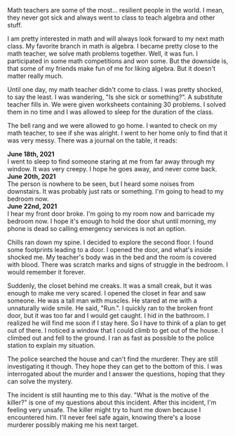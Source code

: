 Math teachers are some of the most... resilient people in the world. I mean, they never got sick and always went to class to teach algebra and other stuff. 

I am pretty interested in math and will always look forward to my next math class. My favorite branch in math is algebra. I became pretty close to the math teacher, we solve math problems together. Well, it was fun. I participated in some math competitions and won some. But the downside is, that some of my friends make fun of me for liking algebra. But it doesn't matter really much. 

Until one day, my math teacher didn't come to class. I was pretty shocked, to say the least. I was wandering, "Is she sick or something?". A substitute teacher fills in. We were given worksheets containing 30 problems. I solved them in no time and I was allowed to sleep for the duration of the class. 

The bell rang and we were allowed to go home. I wanted to check on my math teacher, to see if she was alright. I went to her home only to find that it was very messy. There was a journal on the table, it reads:   


**June 18th, 2021**  
I went to sleep to find someone staring at me from far away through my window. It was very creepy. I hope he goes away, and never come back.   
**June 20th, 2021**  
The person is nowhere to be seen, but I heard some noises from downstairs. It was probably just rats or something. I'm going to head to my bedroom now.   
**June 22nd, 2021**  
I hear my front door broke. I'm going to my room now and barricade my bedroom now. I hope it's enough to hold the door shut until morning, my phone is dead so calling emergency services is not an option. 

Chills ran down my spine. I decided to explore the second floor. I found some footprints leading to a door. I opened the door, and what's inside shocked me. My teacher's body was in the bed and the room is covered with blood. There was scratch marks and signs of struggle in the bedroom. I would remember it forever. 

Suddenly, the closet behind me creaks. It was a small creak, but it was enough to make me very scared. I opened the closet in fear and saw someone. He was a tall man with muscles. He stared at me with a unnaturally wide smile. He said, "Run.". I quickly ran to the broken front door, but it was too far and I would get caught. I hid in the bathroom. I realized he will find me soon if I stay here. So I have to think of a plan to get out of there. I noticed a window that I could climb to get out of the house. I climbed out and fell to the ground. I ran as fast as possible to the police station to explain my situation. 

The police searched the house and can't find the murderer. They are still investigating it though. They hope they can get to the bottom of this. I was interrogated about the murder and I answer the questions, hoping that they can solve the mystery. 

The incident is still haunting me to this day. "What is the motive of the killer?" is one of my questions about this incident. After this incident, I'm feeling very unsafe. The killer might try to hunt me down because I encountered him. I'll never feel safe again, knowing there's a loose murderer possibly making me his next target.